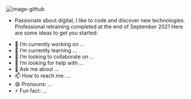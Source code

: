 ![image-github](https://user-images.githubusercontent.com/79690181/142301065-6f845406-c125-4f10-9714-1971fd760daa.png)


* Passionate about digital, I like to code and discover new technologies.
Professional retraining completed at the end of September 2021
Here are some ideas to get you started:

- 🔭 I’m currently working on ...
- 🌱 I’m currently learning ...
- 👯 I’m looking to collaborate on ...
- 🤔 I’m looking for help with ...
- 💬 Ask me about ...
- 📫 How to reach me: ...
- 😄 Pronouns: ...
- ⚡ Fun fact: ...


